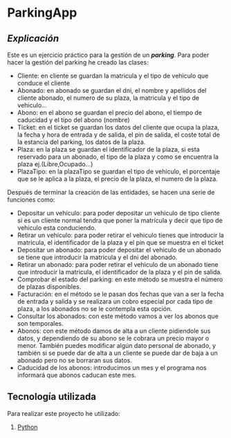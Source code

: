 # ParkingApp

## ***Explicación***

Este es un ejercicio práctico para la gestión de un ***parking***. Para poder hacer la gestión del parking he creado las clases:

- Cliente: en cliente se guardan la matricula y el tipo de vehiculo que conduce el cliente
- Abonado: en abonado se guardan el dni, el nombre y apellidos del cliente abonado, el numero de su plaza, la matricula y el tipo de vehiculo...
- Abono: en el abono se guardan el precio del abono, el tiempo de caducidad y el tipo del abono (nombre)
- Ticket: en el ticket se guardan los datos del cliente que ocupa la plaza, la fecha y hora de entrada y de salida, el pin de salida, el coste total de la estancia del parking, los datos de la plaza.
- Plaza: en la plaza se guardan el identificador de la plaza, si esta reservado para un abonado, el tipo de la plaza y como se encuentra la plaza ej.(Libre,Ocupado...)
- PlazaTipo: en la plazaTipo se guardan el tipo de vehiculo, el porcentaje que se le aplica a la plaza, el precio de la plaza, el numero de la plaza.

Después de terminar la creación de las entidades, se hacen una serie de funciones como:

- Depositar un vehículo: para poder depositar un vehiculo de tipo cliente si es un cliente normal tendra que poner la matrícula y decir que tipo de vehiculo esta conduciendo.
- Retirar un vehículo: para poder retirar el vehiculo tienes que introducir la matricula, el identificador de la plaza y el pin que se muestra en el ticket
- Depositar un abonado: para poder depositar el vehiculo de un abonado se tiene que introducir la matricula y el dni del abonado.
- Retirar un abonado: para poder retirar el vehiculo de un abonado tiene que introducir la matricula, el identificador de la plaza y el pin de salida.
- Comprobar el estado del parking: en este método se muestra el número de plazas disponibles.
- Facturación: en el método se le pasan dos fechas que van a ser la fecha de entrada y salida y se realizara un cobro especial por cada tipo de plaza, a los abonados no se le contempla esta opción.
- Consultar los abonados: con este método vamos a ver los abonos que son temporales.
- Abonos: con este método damos de alta a un cliente pidiendole sus datos, y dependiendo de su abono se le cobrara un precio mayor o menor. También puedes modificar algún dato personal de abonado, y también si se puede dar de alta a un cliente se puede dar de baja a un abonado pero no se borraran sus datos.
- Caducidad de los abonos: introducimos un mes y el programa nos informará que abonos caducan este mes.



## **Tecnología utilizada**

Para realizar este proyecto he utilizado:

1. [Python](https://python.org/)


